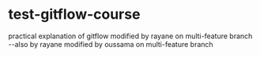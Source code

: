# test-gitflow-course
practical explanation of gitflow
modified by rayane on multi-feature branch 
--also by rayane 
modified by oussama on multi-feature branch
